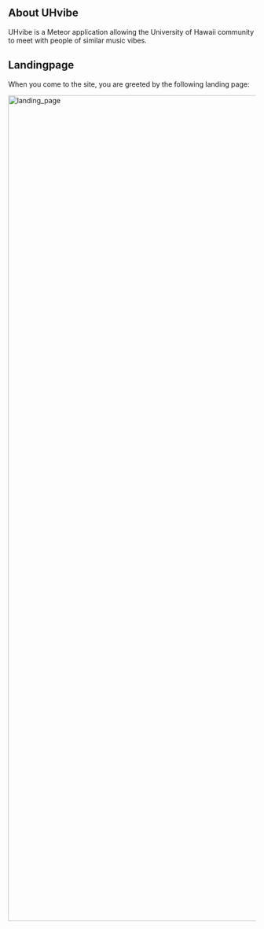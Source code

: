 <h2>About UHvibe</h2>

<p>UHvibe is a Meteor application allowing the University of Hawaii community to meet with people of similar music vibes.</p>

<h2>Landingpage</h2>

<p>When you come to the site, you are greeted by the following landing page:</p>

<img width="1677" alt="landing_page" src="https://user-images.githubusercontent.com/23148470/32819178-e84602d8-c96b-11e7-9499-93a8f7cd6e24.png">
